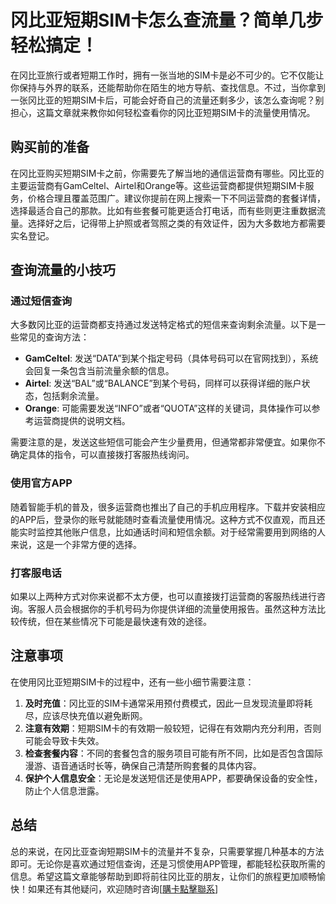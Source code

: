 # 冈比亚短期SIM卡怎么查流量？简单几步轻松搞定！

在冈比亚旅行或者短期工作时，拥有一张当地的SIM卡是必不可少的。它不仅能让你保持与外界的联系，还能帮助你在陌生的地方导航、查找信息。不过，当你拿到一张冈比亚的短期SIM卡后，可能会好奇自己的流量还剩多少，该怎么查询呢？别担心，这篇文章就来教你如何轻松查看你的冈比亚短期SIM卡的流量使用情况。

## 购买前的准备

在冈比亚购买短期SIM卡之前，你需要先了解当地的通信运营商有哪些。冈比亚的主要运营商有GamCeltel、Airtel和Orange等。这些运营商都提供短期SIM卡服务，价格合理且覆盖范围广。建议你提前在网上搜索一下不同运营商的套餐详情，选择最适合自己的那款。比如有些套餐可能更适合打电话，而有些则更注重数据流量。选择好之后，记得带上护照或者驾照之类的有效证件，因为大多数地方都需要实名登记。

## 查询流量的小技巧

### 通过短信查询

大多数冈比亚的运营商都支持通过发送特定格式的短信来查询剩余流量。以下是一些常见的查询方法：

- **GamCeltel**: 发送“DATA”到某个指定号码（具体号码可以在官网找到），系统会回复一条包含当前流量余额的信息。
- **Airtel**: 发送“BAL”或“BALANCE”到某个号码，同样可以获得详细的账户状态，包括剩余流量。
- **Orange**: 可能需要发送“INFO”或者“QUOTA”这样的关键词，具体操作可以参考运营商提供的说明文档。

需要注意的是，发送这些短信可能会产生少量费用，但通常都非常便宜。如果你不确定具体的指令，可以直接拨打客服热线询问。

### 使用官方APP

随着智能手机的普及，很多运营商也推出了自己的手机应用程序。下载并安装相应的APP后，登录你的账号就能随时查看流量使用情况。这种方式不仅直观，而且还能实时监控其他账户信息，比如通话时间和短信余额。对于经常需要用到网络的人来说，这是一个非常方便的选择。

### 打客服电话

如果以上两种方式对你来说都不太方便，也可以直接拨打运营商的客服热线进行咨询。客服人员会根据你的手机号码为你提供详细的流量使用报告。虽然这种方法比较传统，但在某些情况下可能是最快速有效的途径。

## 注意事项

在使用冈比亚短期SIM卡的过程中，还有一些小细节需要注意：

1. **及时充值**：冈比亚的SIM卡通常采用预付费模式，因此一旦发现流量即将耗尽，应该尽快充值以避免断网。
2. **注意有效期**：短期SIM卡的有效期一般较短，记得在有效期内充分利用，否则可能会导致卡失效。
3. **检查套餐内容**：不同的套餐包含的服务项目可能有所不同，比如是否包含国际漫游、语音通话时长等，确保自己清楚所购套餐的具体内容。
4. **保护个人信息安全**：无论是发送短信还是使用APP，都要确保设备的安全性，防止个人信息泄露。

## 总结

总的来说，在冈比亚查询短期SIM卡的流量并不复杂，只需要掌握几种基本的方法即可。无论你是喜欢通过短信查询，还是习惯使用APP管理，都能轻松获取所需的信息。希望这篇文章能够帮助到即将前往冈比亚的朋友，让你们的旅程更加顺畅愉快！如果还有其他疑问，欢迎随时咨询[[購卡點擊聯系](https://t.me/s/esim1088)]
